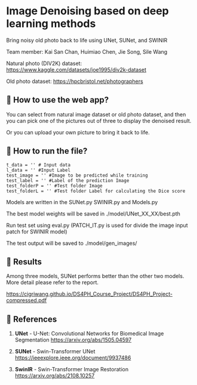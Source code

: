 # Image Denoising based on deep learning methods
 
Bring noisy old photo back to life using UNet, SUNet, and SWINIR

Team member: Kai San Chan, Huimiao Chen, Jie Song, Sile Wang

Natural photo (DIV2K) dataset: https://www.kaggle.com/datasets/joe1995/div2k-dataset

Old photo dataset: https://hpcbristol.net/photographers

## :pushpin: How to use the web app?

You can select from natural image dataset or old photo dataset, and then you can pick one of the pictures out of three to display the denoised result.

Or you can upload your own picture to bring it back to life.

## :rocket: How to run the file?

```
t_data = '' # Input data
l_data = '' #Input Label
test_image = '' #Image to be predicted while training
test_label = '' #Label of the prediction Image
test_folderP = '' #Test folder Image
test_folderL = '' #Test folder Label for calculating the Dice score
 ```
Models are written in the SUNet.py SWINIR.py and Models.py

The best model weights will be saved in ./model/UNet_XX_XX/best.pth
 
Run test set using eval.py (PATCH_IT.py is used for divide the image input patch for SWINIR model)

The test output will be saved to ./model/gen_images/

## :round_pushpin: Results

Among three models, SUNet performs better than the other two models. More detail please refer to the report.

https://cigriwang.github.io/DS4PH_Course_Project/DS4PH_Project-compressed.pdf

## :book: References

1) **UNet** - U-Net: Convolutional Networks for Biomedical Image Segmentation
https://arxiv.org/abs/1505.04597

2) **SUNet** - Swin-Transformer UNet 
https://ieeexplore.ieee.org/document/9937486

3) **SwinIR** - Swin-Transformer Image Restoration
https://arxiv.org/abs/2108.10257
